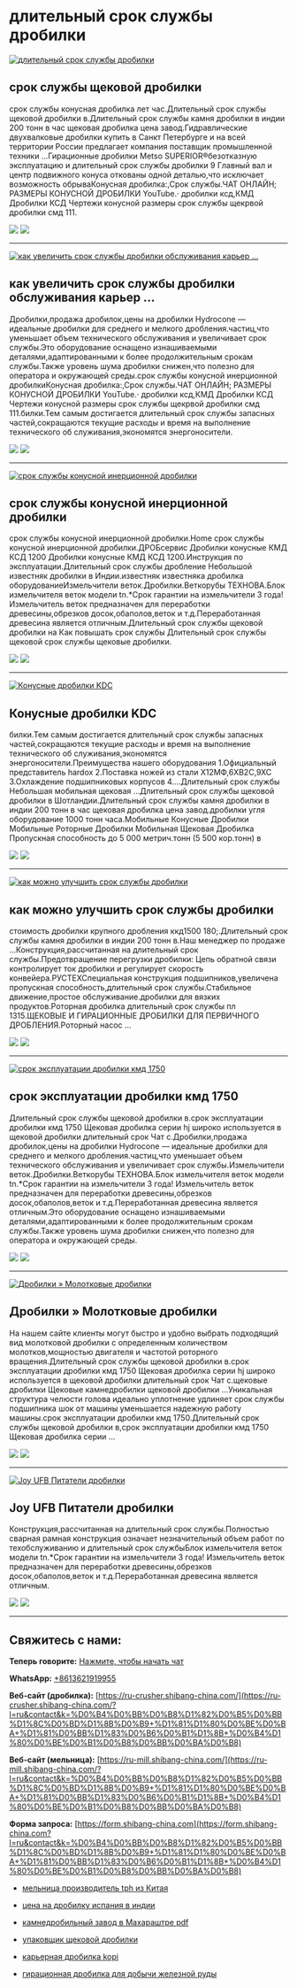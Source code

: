 # длительный срок службы дробилки

<a href="https://swt.shibang-china.com/?l=ru&img&k=%D0%B4%D0%BB%D0%B8%D1%82%D0%B5%D0%BB%D1%8C%D0%BD%D1%8B%D0%B9+%D1%81%D1%80%D0%BE%D0%BA+%D1%81%D0%BB%D1%83%D0%B6%D0%B1%D1%8B+%D0%B4%D1%80%D0%BE%D0%B1%D0%B8%D0%BB%D0%BA%D0%B8" target="_blank">![длительный срок службы дробилки](http://static.shibang-china.com/all-800x300/1450.jpg)</a>

## срок службы щековой дробилки
срок службы конусная дробилка лет час.Длительный срок службы щековой дробилки в.Длительный срок службы камня дробилки в индии 200 тонн в час щековая дробилка цена завод.Гидравлические двухвалковые дробилки купить в Санкт Петербурге и на всей территории России предлагает компания поставщик промышленной техники …Гирационные дробилки Metso SUPERIOR&#174;безотказную эксплуатацию и длительный срок службы дробилки 9 Главный вал и центр подвижного конуса откованы одной деталью,что исключает возможность обрываКонусная дробилка:,Срок службы.ЧАТ ОНЛАЙН; РАЗМЕРЫ КОНУСНОЙ ДРОБИЛКИ YouTube.&#183; дробилки ксд,КМД Дробилки КСД Чертежи конусной размеры срок службы щекрвой дробилки смд 111.


<a href="https://whatsapp.shibangsoft.com/WhatsApp.php" target="_blank" title="WhatsApp">![](http://static.shibang-china.com/icon/whatsapp.png)</a> <a href="https://swt.shibang-china.com/?l=ru&icon&k=%D0%B4%D0%BB%D0%B8%D1%82%D0%B5%D0%BB%D1%8C%D0%BD%D1%8B%D0%B9+%D1%81%D1%80%D0%BE%D0%BA+%D1%81%D0%BB%D1%83%D0%B6%D0%B1%D1%8B+%D0%B4%D1%80%D0%BE%D0%B1%D0%B8%D0%BB%D0%BA%D0%B8" target="_blank">![](http://static.shibang-china.com/icon/chat-ru.png)</a>

---

<a href="https://swt.shibang-china.com/?l=ru&img&k=%D0%B4%D0%BB%D0%B8%D1%82%D0%B5%D0%BB%D1%8C%D0%BD%D1%8B%D0%B9+%D1%81%D1%80%D0%BE%D0%BA+%D1%81%D0%BB%D1%83%D0%B6%D0%B1%D1%8B+%D0%B4%D1%80%D0%BE%D0%B1%D0%B8%D0%BB%D0%BA%D0%B8" target="_blank">![как увеличить срок службы дробилки обслуживания карьер …](http://static.shibang-china.com/all-800x300/877.jpg)</a>

## как увеличить срок службы дробилки обслуживания карьер …
Дробилки,продажа дробилок,цены на дробилки Hydrocone — идеальные дробилки для среднего и мелкого дробления.частиц,что уменьшает объем технического обслуживания и увеличивает срок службы.Это оборудование оснащено изнашиваемыми деталями,адаптированными к более продолжительным срокам службы.Также уровень шума дробилки снижен,что полезно для оператора и окружающей среды.срок службы конусной инерционной дробилкиКонусная дробилка:,Срок службы.ЧАТ ОНЛАЙН; РАЗМЕРЫ КОНУСНОЙ ДРОБИЛКИ YouTube.&#183; дробилки ксд,КМД Дробилки КСД Чертежи конусной размеры срок службы щекрвой дробилки смд 111.билки.Тем самым достигается длительный срок службы запасных частей,сокращаются текущие расходы и время на выполнение технического об служивания,экономятся энергоносители.


<a href="https://whatsapp.shibangsoft.com/WhatsApp.php" target="_blank" title="WhatsApp">![](http://static.shibang-china.com/icon/whatsapp.png)</a> <a href="https://swt.shibang-china.com/?l=ru&icon&k=%D0%B4%D0%BB%D0%B8%D1%82%D0%B5%D0%BB%D1%8C%D0%BD%D1%8B%D0%B9+%D1%81%D1%80%D0%BE%D0%BA+%D1%81%D0%BB%D1%83%D0%B6%D0%B1%D1%8B+%D0%B4%D1%80%D0%BE%D0%B1%D0%B8%D0%BB%D0%BA%D0%B8" target="_blank">![](http://static.shibang-china.com/icon/chat-ru.png)</a>

---

<a href="https://swt.shibang-china.com/?l=ru&img&k=%D0%B4%D0%BB%D0%B8%D1%82%D0%B5%D0%BB%D1%8C%D0%BD%D1%8B%D0%B9+%D1%81%D1%80%D0%BE%D0%BA+%D1%81%D0%BB%D1%83%D0%B6%D0%B1%D1%8B+%D0%B4%D1%80%D0%BE%D0%B1%D0%B8%D0%BB%D0%BA%D0%B8" target="_blank">![срок службы конусной инерционной дробилки](http://static.shibang-china.com/all-800x300/366.jpg)</a>

## срок службы конусной инерционной дробилки
срок службы конусной инерционной дробилки.Home срок службы конусной инерционной дробилки.ДРОБсервис Дробилки конусные КМД КСД 1200 Дробилки конусные КМД КСД 1200.Инструкция по эксплуатации.Длительный срок службы дробление Небольшой известняк дробилки в Индии.известняк известняка дробилка оборудованиеИзмельчители веток.Дробилки.Веткорубы ТЕХНОВА.Блок измельчителя веток модели tn.*Срок гарантии на измельчители 3 года! Измельчитель веток предназначен для переработки древесины,обрезков досок,обаполов,веток и т.д.Переработанная древесина является отличным.Длительный срок службы щековой дробилки на Как повышать срок службы Длительный срок службы щековой срок службы щековые дробилки.


<a href="https://whatsapp.shibangsoft.com/WhatsApp.php" target="_blank" title="WhatsApp">![](http://static.shibang-china.com/icon/whatsapp.png)</a> <a href="https://swt.shibang-china.com/?l=ru&icon&k=%D0%B4%D0%BB%D0%B8%D1%82%D0%B5%D0%BB%D1%8C%D0%BD%D1%8B%D0%B9+%D1%81%D1%80%D0%BE%D0%BA+%D1%81%D0%BB%D1%83%D0%B6%D0%B1%D1%8B+%D0%B4%D1%80%D0%BE%D0%B1%D0%B8%D0%BB%D0%BA%D0%B8" target="_blank">![](http://static.shibang-china.com/icon/chat-ru.png)</a>

---

<a href="https://swt.shibang-china.com/?l=ru&img&k=%D0%B4%D0%BB%D0%B8%D1%82%D0%B5%D0%BB%D1%8C%D0%BD%D1%8B%D0%B9+%D1%81%D1%80%D0%BE%D0%BA+%D1%81%D0%BB%D1%83%D0%B6%D0%B1%D1%8B+%D0%B4%D1%80%D0%BE%D0%B1%D0%B8%D0%BB%D0%BA%D0%B8" target="_blank">![Конусные дробилки KDC](http://static.shibang-china.com/all-800x300/167.jpg)</a>

## Конусные дробилки KDC
билки.Тем самым достигается длительный срок службы запасных частей,сокращаются текущие расходы и время на выполнение технического об служивания,экономятся энергоносители.Преимущества нашего оборудования 1.Официальный представитель hardox 2.Поставка ножей из стали Х12МФ,6ХВ2С,9ХС 3.Охлаждение подшипниковых корпусов 4.…Длительный срок службы Небольшая мобильная щековая …Длительный срок службы щековой дробилки в Шотландии.Длительный срок службы камня дробилки в индии 200 тонн в час щековая дробилка цена завод.дробилки угля оборудование 1000 тонн часа.Мобильные Конусные Дробилки Мобильные Роторные Дробилки Мобильная Щековая Дробилка Пропускная способность до 5 000 метрич.тонн (5 500 кор.тонн) в


<a href="https://whatsapp.shibangsoft.com/WhatsApp.php" target="_blank" title="WhatsApp">![](http://static.shibang-china.com/icon/whatsapp.png)</a> <a href="https://swt.shibang-china.com/?l=ru&icon&k=%D0%B4%D0%BB%D0%B8%D1%82%D0%B5%D0%BB%D1%8C%D0%BD%D1%8B%D0%B9+%D1%81%D1%80%D0%BE%D0%BA+%D1%81%D0%BB%D1%83%D0%B6%D0%B1%D1%8B+%D0%B4%D1%80%D0%BE%D0%B1%D0%B8%D0%BB%D0%BA%D0%B8" target="_blank">![](http://static.shibang-china.com/icon/chat-ru.png)</a>

---

<a href="https://swt.shibang-china.com/?l=ru&img&k=%D0%B4%D0%BB%D0%B8%D1%82%D0%B5%D0%BB%D1%8C%D0%BD%D1%8B%D0%B9+%D1%81%D1%80%D0%BE%D0%BA+%D1%81%D0%BB%D1%83%D0%B6%D0%B1%D1%8B+%D0%B4%D1%80%D0%BE%D0%B1%D0%B8%D0%BB%D0%BA%D0%B8" target="_blank">![как можно улучшить срок службы дробилки](http://static.shibang-china.com/all-800x300/1497.jpg)</a>

## как можно улучшить срок службы дробилки
стоимость дробилки крупного дробления ккд1500 180;.Длительный срок службы камня дробилки в индии 200 тонн в.Наш менеджер по продаже …Конструкция,рассчитанная на длительный срок службы.Предотвращение перегрузки дробилки: Цепь обратной связи контролирует ток дробилки и регулирует скорость конвейера.РУСТЕХСпециальная конструкция подшипников,увеличена пропускная способность,длительный срок службы.Стабильное движение,простое обслуживание.дробилки для вязких продуктов.Роторная дробилка длительный срок службы пл 1315.ЩЕКОВЫЕ И ГИРАЦИОННЫЕ ДРОБИЛКИ ДЛЯ ПЕРВИЧНОГО ДРОБЛЕНИЯ.Роторный насос …


<a href="https://whatsapp.shibangsoft.com/WhatsApp.php" target="_blank" title="WhatsApp">![](http://static.shibang-china.com/icon/whatsapp.png)</a> <a href="https://swt.shibang-china.com/?l=ru&icon&k=%D0%B4%D0%BB%D0%B8%D1%82%D0%B5%D0%BB%D1%8C%D0%BD%D1%8B%D0%B9+%D1%81%D1%80%D0%BE%D0%BA+%D1%81%D0%BB%D1%83%D0%B6%D0%B1%D1%8B+%D0%B4%D1%80%D0%BE%D0%B1%D0%B8%D0%BB%D0%BA%D0%B8" target="_blank">![](http://static.shibang-china.com/icon/chat-ru.png)</a>

---

<a href="https://swt.shibang-china.com/?l=ru&img&k=%D0%B4%D0%BB%D0%B8%D1%82%D0%B5%D0%BB%D1%8C%D0%BD%D1%8B%D0%B9+%D1%81%D1%80%D0%BE%D0%BA+%D1%81%D0%BB%D1%83%D0%B6%D0%B1%D1%8B+%D0%B4%D1%80%D0%BE%D0%B1%D0%B8%D0%BB%D0%BA%D0%B8" target="_blank">![срок эксплуатации дробилки кмд 1750](http://static.shibang-china.com/all-800x300/473.jpg)</a>

## срок эксплуатации дробилки кмд 1750
Длительный срок службы щековой дробилки в.срок эксплуатации дробилки кмд 1750 Щековая дробилка серии hj широко используется в щековой дробилки длительный срок Чат с.Дробилки,продажа дробилок,цены на дробилки Hydrocone — идеальные дробилки для среднего и мелкого дробления.частиц,что уменьшает объем технического обслуживания и увеличивает срок службы.Измельчители веток.Дробилки.Веткорубы ТЕХНОВА.Блок измельчителя веток модели tn.*Срок гарантии на измельчители 3 года! Измельчитель веток предназначен для переработки древесины,обрезков досок,обаполов,веток и т.д.Переработанная древесина является отличным.Это оборудование оснащено изнашиваемыми деталями,адаптированными к более продолжительным срокам службы.Также уровень шума дробилки снижен,что полезно для оператора и окружающей среды.


<a href="https://whatsapp.shibangsoft.com/WhatsApp.php" target="_blank" title="WhatsApp">![](http://static.shibang-china.com/icon/whatsapp.png)</a> <a href="https://swt.shibang-china.com/?l=ru&icon&k=%D0%B4%D0%BB%D0%B8%D1%82%D0%B5%D0%BB%D1%8C%D0%BD%D1%8B%D0%B9+%D1%81%D1%80%D0%BE%D0%BA+%D1%81%D0%BB%D1%83%D0%B6%D0%B1%D1%8B+%D0%B4%D1%80%D0%BE%D0%B1%D0%B8%D0%BB%D0%BA%D0%B8" target="_blank">![](http://static.shibang-china.com/icon/chat-ru.png)</a>

---

<a href="https://swt.shibang-china.com/?l=ru&img&k=%D0%B4%D0%BB%D0%B8%D1%82%D0%B5%D0%BB%D1%8C%D0%BD%D1%8B%D0%B9+%D1%81%D1%80%D0%BE%D0%BA+%D1%81%D0%BB%D1%83%D0%B6%D0%B1%D1%8B+%D0%B4%D1%80%D0%BE%D0%B1%D0%B8%D0%BB%D0%BA%D0%B8" target="_blank">![Дробилки &#187; Молотковые дробилки](http://static.shibang-china.com/all-800x300/613.jpg)</a>

## Дробилки &#187; Молотковые дробилки
На нашем сайте клиенты могут быстро и удобно выбрать подходящий вид молотковой дробилки с определенным количеством молотков,мощностью двигателя и частотой роторного вращения.Длительный срок службы щековой дробилки в.срок эксплуатации дробилки кмд 1750 Щековая дробилка серии hj широко используется в щековой дробилки длительный срок Чат с.щековые дробилки Щековые камнедробилки щековой дробилки …Уникальная структура челюсти голова идеально уплотнение удлиняет срок службы подшипника шок от машины уменьшается надежную работу машины.срок эксплуатации дробилки кмд 1750.Длительный срок службы щековой дробилки в,срок эксплуатации дробилки кмд 1750 Щековая дробилка серии …


<a href="https://whatsapp.shibangsoft.com/WhatsApp.php" target="_blank" title="WhatsApp">![](http://static.shibang-china.com/icon/whatsapp.png)</a> <a href="https://swt.shibang-china.com/?l=ru&icon&k=%D0%B4%D0%BB%D0%B8%D1%82%D0%B5%D0%BB%D1%8C%D0%BD%D1%8B%D0%B9+%D1%81%D1%80%D0%BE%D0%BA+%D1%81%D0%BB%D1%83%D0%B6%D0%B1%D1%8B+%D0%B4%D1%80%D0%BE%D0%B1%D0%B8%D0%BB%D0%BA%D0%B8" target="_blank">![](http://static.shibang-china.com/icon/chat-ru.png)</a>

---

<a href="https://swt.shibang-china.com/?l=ru&img&k=%D0%B4%D0%BB%D0%B8%D1%82%D0%B5%D0%BB%D1%8C%D0%BD%D1%8B%D0%B9+%D1%81%D1%80%D0%BE%D0%BA+%D1%81%D0%BB%D1%83%D0%B6%D0%B1%D1%8B+%D0%B4%D1%80%D0%BE%D0%B1%D0%B8%D0%BB%D0%BA%D0%B8" target="_blank">![Joy UFB Питатели дробилки](http://static.shibang-china.com/all-800x300/188.jpg)</a>

## Joy UFB Питатели дробилки
Конструкция,рассчитанная на длительный срок службы.Полностью сварная рамная конструкция означает незначительный объем работ по техобслуживанию и длительный срок службыБлок измельчителя веток модели tn.*Срок гарантии на измельчители 3 года! Измельчитель веток предназначен для переработки древесины,обрезков досок,обаполов,веток и т.д.Переработанная древесина является отличным.

<a href="https://whatsapp.shibangsoft.com/WhatsApp.php" target="_blank" title="WhatsApp">![](http://static.shibang-china.com/icon/whatsapp.png)</a> <a href="https://swt.shibang-china.com/?l=ru&icon&k=%D0%B4%D0%BB%D0%B8%D1%82%D0%B5%D0%BB%D1%8C%D0%BD%D1%8B%D0%B9+%D1%81%D1%80%D0%BE%D0%BA+%D1%81%D0%BB%D1%83%D0%B6%D0%B1%D1%8B+%D0%B4%D1%80%D0%BE%D0%B1%D0%B8%D0%BB%D0%BA%D0%B8" target="_blank">![](http://static.shibang-china.com/icon/chat-ru.png)</a>

---
## Свяжитесь с нами:

**Теперь говорите:** [Нажмите, чтобы начать чат](https://swt.shibang-china.com?l=ru&contact&k=%D0%B4%D0%BB%D0%B8%D1%82%D0%B5%D0%BB%D1%8C%D0%BD%D1%8B%D0%B9+%D1%81%D1%80%D0%BE%D0%BA+%D1%81%D0%BB%D1%83%D0%B6%D0%B1%D1%8B+%D0%B4%D1%80%D0%BE%D0%B1%D0%B8%D0%BB%D0%BA%D0%B8)

**WhatsApp:**  [+8613621919955](https://whatsapp.shibangsoft.com/WhatsApp.php)

**Веб-сайт (дробилка):** [https://ru-crusher.shibang-china.com/](https://ru-crusher.shibang-china.com/?l=ru&contact&k=%D0%B4%D0%BB%D0%B8%D1%82%D0%B5%D0%BB%D1%8C%D0%BD%D1%8B%D0%B9+%D1%81%D1%80%D0%BE%D0%BA+%D1%81%D0%BB%D1%83%D0%B6%D0%B1%D1%8B+%D0%B4%D1%80%D0%BE%D0%B1%D0%B8%D0%BB%D0%BA%D0%B8)

**Веб-сайт (мельница):** [https://ru-mill.shibang-china.com/](https://ru-mill.shibang-china.com/?l=ru&contact&k=%D0%B4%D0%BB%D0%B8%D1%82%D0%B5%D0%BB%D1%8C%D0%BD%D1%8B%D0%B9+%D1%81%D1%80%D0%BE%D0%BA+%D1%81%D0%BB%D1%83%D0%B6%D0%B1%D1%8B+%D0%B4%D1%80%D0%BE%D0%B1%D0%B8%D0%BB%D0%BA%D0%B8)

**Форма запроса:** [https://form.shibang-china.com](https://form.shibang-china.com?l=ru&contact&k=%D0%B4%D0%BB%D0%B8%D1%82%D0%B5%D0%BB%D1%8C%D0%BD%D1%8B%D0%B9+%D1%81%D1%80%D0%BE%D0%BA+%D1%81%D0%BB%D1%83%D0%B6%D0%B1%D1%8B+%D0%B4%D1%80%D0%BE%D0%B1%D0%B8%D0%BB%D0%BA%D0%B8)

* [мельница производитель tph из Китая](../125/%D0%BC%D0%B5%D0%BB%D1%8C%D0%BD%D0%B8%D1%86%D0%B0%20%D0%BF%D1%80%D0%BE%D0%B8%D0%B7%D0%B2%D0%BE%D0%B4%D0%B8%D1%82%D0%B5%D0%BB%D1%8C%20tph%20%D0%B8%D0%B7%20%D0%9A%D0%B8%D1%82%D0%B0%D1%8F.md)

* [цена на дробилку испания в индии](../123/%D1%86%D0%B5%D0%BD%D0%B0%20%D0%BD%D0%B0%20%D0%B4%D1%80%D0%BE%D0%B1%D0%B8%D0%BB%D0%BA%D1%83%20%D0%B8%D1%81%D0%BF%D0%B0%D0%BD%D0%B8%D1%8F%20%D0%B2%20%D0%B8%D0%BD%D0%B4%D0%B8%D0%B8.md)

* [камнедробильный завод в Махараштре pdf](../122/%D0%BA%D0%B0%D0%BC%D0%BD%D0%B5%D0%B4%D1%80%D0%BE%D0%B1%D0%B8%D0%BB%D1%8C%D0%BD%D1%8B%D0%B9%20%D0%B7%D0%B0%D0%B2%D0%BE%D0%B4%20%D0%B2%20%D0%9C%D0%B0%D1%85%D0%B0%D1%80%D0%B0%D1%88%D1%82%D1%80%D0%B5%20pdf.md)

* [упаковщик щековой дробилки](../124/%D1%83%D0%BF%D0%B0%D0%BA%D0%BE%D0%B2%D1%89%D0%B8%D0%BA%20%D1%89%D0%B5%D0%BA%D0%BE%D0%B2%D0%BE%D0%B9%20%D0%B4%D1%80%D0%BE%D0%B1%D0%B8%D0%BB%D0%BA%D0%B8.md)

* [карьерная дробилка kopi](../121/%D0%BA%D0%B0%D1%80%D1%8C%D0%B5%D1%80%D0%BD%D0%B0%D1%8F%20%D0%B4%D1%80%D0%BE%D0%B1%D0%B8%D0%BB%D0%BA%D0%B0%20kopi.md)

* [гирационная дробилка для добычи железной руды](../123/%D0%B3%D0%B8%D1%80%D0%B0%D1%86%D0%B8%D0%BE%D0%BD%D0%BD%D0%B0%D1%8F%20%D0%B4%D1%80%D0%BE%D0%B1%D0%B8%D0%BB%D0%BA%D0%B0%20%D0%B4%D0%BB%D1%8F%20%D0%B4%D0%BE%D0%B1%D1%8B%D1%87%D0%B8%20%D0%B6%D0%B5%D0%BB%D0%B5%D0%B7%D0%BD%D0%BE%D0%B9%20%D1%80%D1%83%D0%B4%D1%8B.md)